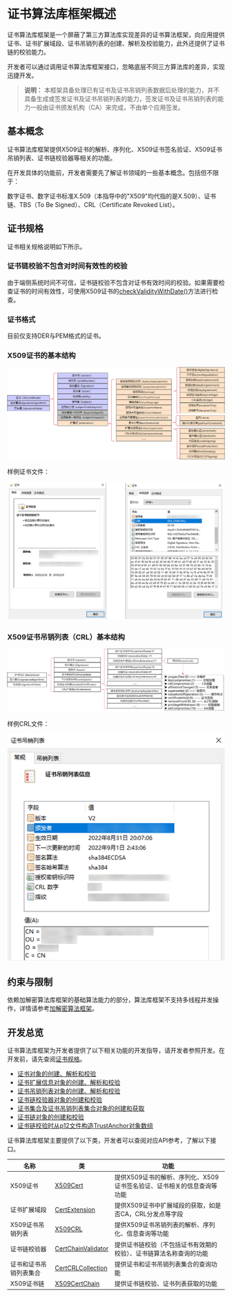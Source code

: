 # 证书算法库框架概述


证书算法库框架是一个屏蔽了第三方算法库实现差异的证书算法框架，向应用提供证书、证书扩展域段、证书吊销列表的创建、解析及校验能力，此外还提供了证书链的校验能力。


开发者可以通过调用证书算法库框架接口，忽略底层不同三方算法库的差异，实现迅捷开发。


> **说明：**
> 本框架具备处理已有证书及证书吊销列表数据后处理的能力，并不具备生成或签发证书及证书吊销列表的能力，签发证书及证书吊销列表的能力一般由证书颁发机构（CA）来完成，不由单个应用签发。


## 基本概念

证书算法库框架提供X509证书的解析、序列化、X509证书签名验证、X509证书吊销列表、证书链校验器等相关的功能。

在开发具体的功能前，开发者需要先了解证书领域的一些基本概念。包括但不限于：

数字证书、数字证书标准X.509（本指导中的"X509"均代指的是X.509）、证书链、TBS（To Be Signed）、CRL（Certificate Revoked List）。


## 证书规格

证书相关规格说明如下所示。


### 证书链校验不包含对时间有效性的校验

由于端侧系统时间不可信，证书链校验不包含对证书有效时间的校验。如果需要检查证书的时间有效性，可使用X509证书的[checkValidityWithDate()](../../reference/apis-device-certificate-kit/js-apis-cert.md#checkvaliditywithdate)方法进行检查。


### 证书格式

目前仅支持DER与PEM格式的证书。


### X509证书的基本结构

![zh-cn_image_0000001743133236](figures/zh-cn_image_0000001743133236.png)

样例证书文件：

![zh-cn_image_0000001790212405](figures/zh-cn_image_0000001790212405.png)


### X509证书吊销列表（CRL）基本结构

![zh-cn_image_0000001790372133](figures/zh-cn_image_0000001790372133.png)

样例CRL文件：

![zh-cn_image_0000001743292436](figures/zh-cn_image_0000001743292436.png)


## 约束与限制

依赖加解密算法库框架的基础算法能力的部分，算法库框架不支持多线程并发操作，详情请参考[加解密算法框架](../CryptoArchitectureKit/crypto-architecture-kit-intro.md#约束与限制)。


## 开发总览

证书算法库框架为开发者提供了以下相关功能的开发指导，请开发者参照开发。在开发前，请先查阅[证书规格](#证书规格)。

- [证书对象的创建、解析和校验](create-parse-verify-cert-object.md)
- [证书扩展信息对象的创建、解析和校验](create-parse-verify-certextension-object.md)
- [证书吊销列表对象的创建、解析和校验](create-parse-verify-crl-object.md)
- [证书链校验器对象的创建和校验](create-verify-cerchainvalidator-object.md)
- [证书集合及证书吊销列表集合对象的创建和获取](create-get-cert-crl-object.md)
- [证书链对象的创建和校验](create-verify-certchain-object.md)
- [证书链校验时从p12文件构造TrustAnchor对象数组](create-trustanchor-from-p12.md)

证书算法库框架主要提供了以下类，开发者可以查阅对应API参考，了解以下接口。

| 名称 | 类 | 功能 |
| -------- | -------- | -------- |
| X509证书 | [X509Cert](../../reference/apis-device-certificate-kit/js-apis-cert.md#x509cert) | 提供X509证书的解析、序列化、X509证书签名验证、证书相关的信息查询等功能 |
| 证书扩展域段 | [CertExtension](../../reference/apis-device-certificate-kit/js-apis-cert.md#certextension10) | 提供X509证书中扩展域段的获取，如是否CA，CRL分发点等字段 |
| X509证书吊销列表 | [X509CRL](../../reference/apis-device-certificate-kit/js-apis-cert.md#x509crl11) | 提供X509证书吊销列表的解析、序列化、信息查询等功能 |
| 证书链校验器 | [CertChainValidator](../../reference/apis-device-certificate-kit/js-apis-cert.md#certchainvalidator) | 提供证书链校验（不包括证书有效期的校验）、证书链算法名称查询的功能 |
| 证书和证书吊销列表集合 | [CertCRLCollection](../../reference/apis-device-certificate-kit/js-apis-cert.md#certcrlcollection11) | 提供证书和证书吊销列表集合的查询功能 |
| X509证书链 | [X509CertChain](../../reference/apis-device-certificate-kit/js-apis-cert.md#x509certchain11) | 提供证书链校验、证书列表获取的功能 |
